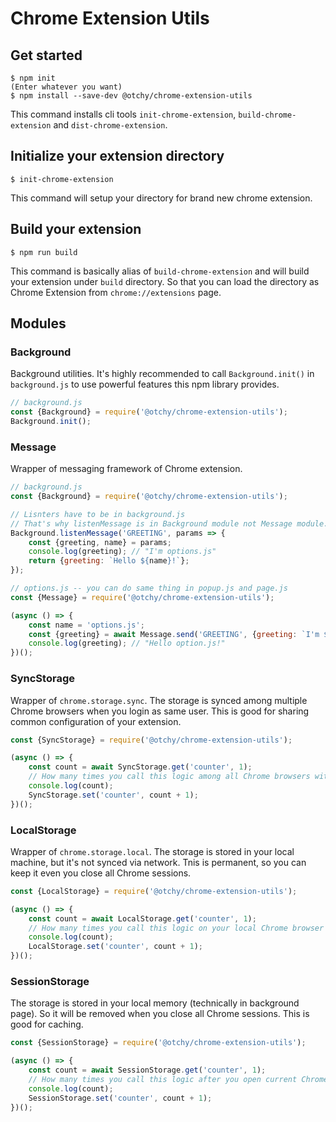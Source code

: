 # Chrome Extension Utils

## Get started
```
$ npm init
(Enter whatever you want)
$ npm install --save-dev @otchy/chrome-extension-utils
```

This command installs cli tools `init-chrome-extension`, `build-chrome-extension` and `dist-chrome-extension`.

## Initialize your extension directory
```
$ init-chrome-extension
```
This command will setup your directory for brand new chrome extension.

## Build your extension
```
$ npm run build
```
This command is basically alias of `build-chrome-extension` and will build your extension under `build` directory. So that you can load the directory as Chrome Extension from `chrome://extensions` page.

## Modules

### Background

Background utilities. It's highly recommended to call `Background.init()` in `background.js` to use powerful features this npm library provides.

```js
// background.js
const {Background} = require('@otchy/chrome-extension-utils');
Background.init();
```

### Message

Wrapper of messaging framework of Chrome extension.

```js
// background.js
const {Background} = require('@otchy/chrome-extension-utils');

// Lisnters have to be in background.js
// That's why listenMessage is in Background module not Message module.
Background.listenMessage('GREETING', params => {
    const {greeting, name} = params;
    console.log(greeting); // "I'm options.js"
    return {greeting: `Hello ${name}!`};
});
```

```js
// options.js -- you can do same thing in popup.js and page.js
const {Message} = require('@otchy/chrome-extension-utils');

(async () => {
    const name = 'options.js';
    const {greeting} = await Message.send('GREETING', {greeting: `I'm ${name}`, name});
    console.log(greeting); // "Hello option.js!"
})();
```

### SyncStorage

Wrapper of `chrome.storage.sync`. The storage is synced among multiple Chrome browsers when you login as same user. This is good for sharing common configuration of your extension.

```js
const {SyncStorage} = require('@otchy/chrome-extension-utils');

(async () => {
    const count = await SyncStorage.get('counter', 1);
    // How many times you call this logic among all Chrome browsers with your extension
    console.log(count);
    SyncStorage.set('counter', count + 1);
})();
```

### LocalStorage

Wrapper of `chrome.storage.local`. The storage is stored in your local machine, but it's not synced via network. Tnis is permanent, so you can keep it even you close all Chrome sessions.

```js
const {LocalStorage} = require('@otchy/chrome-extension-utils');

(async () => {
    const count = await LocalStorage.get('counter', 1);
    // How many times you call this logic on your local Chrome browser with your extension
    console.log(count);
    LocalStorage.set('counter', count + 1);
})();
```

### SessionStorage
The storage is stored in your local memory (technically in background page). So it will be removed when you close all Chrome sessions. This is good for caching.

```js
const {SessionStorage} = require('@otchy/chrome-extension-utils');

(async () => {
    const count = await SessionStorage.get('counter', 1);
    // How many times you call this logic after you open current Chrome session
    console.log(count);
    SessionStorage.set('counter', count + 1);
})();
```
